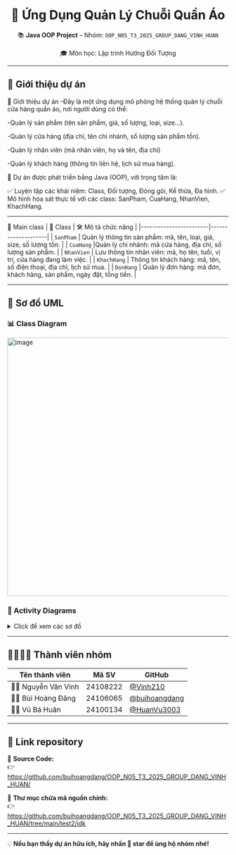 <h1 align="center">👕 Ứng Dụng Quản Lý Chuỗi Quần Áo</h1>

<p align="center">
  📚 <strong>Java OOP Project</strong> – Nhóm: <code>OOP_N05_T3_2025_GROUP_DANG_VINH_HUAN
</code><br>
  🎓 Môn học: Lập trình Hướng Đối Tượng
</p>

---

## 📌 Giới thiệu dự án

🌟 Giới thiệu dự án
-Đây là một ứng dụng mô phỏng hệ thống quản lý chuỗi cửa hàng quần áo, nơi người dùng có thể:

-Quản lý sản phẩm (tên sản phẩm, giá, số lượng, loại, size…).

-Quản lý cửa hàng (địa chỉ, tên chi nhánh, số lượng sản phẩm tồn).

-Quản lý nhân viên (mã nhân viên, họ và tên, địa chỉ)

-Quản lý khách hàng (thông tin liên hệ, lịch sử mua hàng).

📌 Dự án được phát triển bằng Java (OOP), với trọng tâm là:

✅ Luyện tập các khái niệm: Class, Đối tượng, Đóng gói, Kế thừa, Đa hình.
✅ Mô hình hóa sát thực tế với các class: SanPham, CuaHang, NhanVien, KhachHang.

---

🧩 Main class
| 🧾 Class              | 🛠️ Mô tả chức năng |
|------------------------|--------------------|
| `SanPham`              | Quản lý thông tin sản phẩm: mã, tên, loại, giá, size, số lượng tồn. |
| `CuaHang`              |Quản lý chi nhánh: mã cửa hàng, địa chỉ, số lượng sản phẩm. |
| `NhanVien`             | Lưu thông tin nhân viên: mã, họ tên, tuổi, vị trí, cửa hàng đang làm việc. |
| `KhachHang`            | Thông tin khách hàng: mã, tên, số điện thoại, địa chỉ, lịch sử mua. |
| `DonHang`              | Quản lý đơn hàng: mã đơn, khách hàng, sản phẩm, ngày đặt, tổng tiền. |

---

## 🧭 Sơ đồ UML

### 📊 Class Diagram
<img width="860" height="587" alt="image" src="https://github.com/user-attachments/assets/5e36ef7a-5bc4-4803-955e-1f8fb05194b1" />


### 🔁 Activity Diagrams
<details>
<summary>Click để xem các sơ đồ</summary>

<img width="1324" height="535" alt="image" src="https://github.com/user-attachments/assets/8a464273-8474-4f81-bc75-a8133dca6a9b" />

</details>

---

## 👨‍👩‍👧‍👦 Thành viên nhóm

| Tên thành viên        | Mã SV      | GitHub                                            |
|------------------------|------------|----------------------------------------------------|
| 🧑‍💻 Nguyễn Văn Vinh       | 24108222   | [@Vinh210](https://github.com/Vinh210)             |
| 👨‍💻 Bùi Hoàng Đăng      | 24106065   | [@buihoangdang](https://github.com/buihoangdang) |
| 👨‍💻 Vũ Bá Huân         | 24100134   | [@HuanVu3003](https://github.com/HuanVu3003)     |

---

## 🔗 Link repository

📂 **Source Code:**  
👉 https://github.com/buihoangdang/OOP_N05_T3_2025_GROUP_DANG_VINH_HUAN/

📁 **Thư mục chứa mã nguồn chính:**  
👉 https://github.com/buihoangdang/OOP_N05_T3_2025_GROUP_DANG_VINH_HUAN/tree/main/test2/idk

---

💡 **Nếu bạn thấy dự án hữu ích, hãy nhấn 🌟 star để ủng hộ nhóm nhé!**
